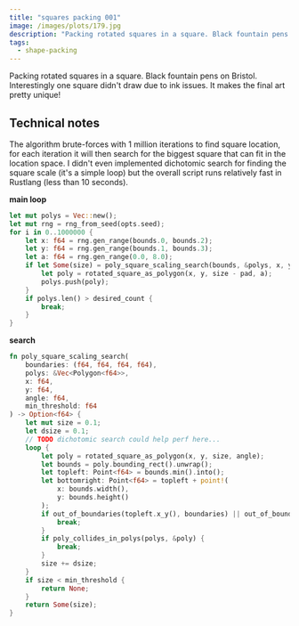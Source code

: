 ```yaml
---
title: "squares packing 001"
image: /images/plots/179.jpg
description: "Packing rotated squares in a square. Black fountain pens on Bristol."
tags:
  - shape-packing
---
```


Packing rotated squares in a square. Black fountain pens on Bristol. Interestingly one square didn't draw due to ink issues. It makes the final art pretty unique!

## Technical notes

The algorithm brute-forces with 1 million iterations to find square location, for each iteration it will then search for the biggest square that can fit in the location space. I didn't even implemented dichotomic search for finding the square scale (it's a simple loop) but the overall script runs relatively fast in Rustlang (less than 10 seconds).

**main loop**

```rust
let mut polys = Vec::new();
let mut rng = rng_from_seed(opts.seed);
for i in 0..1000000 {
    let x: f64 = rng.gen_range(bounds.0, bounds.2);
    let y: f64 = rng.gen_range(bounds.1, bounds.3);
    let a: f64 = rng.gen_range(0.0, 8.0);
    if let Some(size) = poly_square_scaling_search(bounds, &polys, x, y, a, min_threshold) {
        let poly = rotated_square_as_polygon(x, y, size - pad, a);
        polys.push(poly);
    }
    if polys.len() > desired_count {
        break;
    }
}
```

**search**

```rust
fn poly_square_scaling_search(
    boundaries: (f64, f64, f64, f64),
    polys: &Vec<Polygon<f64>>,
    x: f64,
    y: f64,
    angle: f64,
    min_threshold: f64
) -> Option<f64> {
    let mut size = 0.1;
    let dsize = 0.1;
    // TODO dichotomic search could help perf here...
    loop {
        let poly = rotated_square_as_polygon(x, y, size, angle);
        let bounds = poly.bounding_rect().unwrap();
        let topleft: Point<f64> = bounds.min().into();
        let bottomright: Point<f64> = topleft + point!(
            x: bounds.width(),
            y: bounds.height()
        );
        if out_of_boundaries(topleft.x_y(), boundaries) || out_of_boundaries(bottomright.x_y(), boundaries) {
            break;
        }
        if poly_collides_in_polys(polys, &poly) {
            break;
        }
        size += dsize;
    }
    if size < min_threshold {
        return None;
    }
    return Some(size);
}
```
